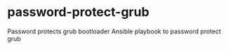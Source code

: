 # password-protect-grub
Password protects grub bootloader
Ansible playbook to password protect grub
